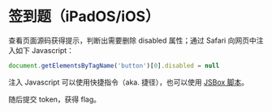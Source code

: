# 签到题（iPadOS/iOS）

查看页面源码获得提示，判断出需要删除 disabled 属性；通过 Safari 向网页中注入如下 Javascript：

```Javascript
document.getElementsByTagName('button')[0].disabled = null
```

注入 Javascript 可以使用快捷指令（aka. 捷径），也可以使用 [JSBox 脚本](enable-button.js)。

随后提交 token，获得 flag。